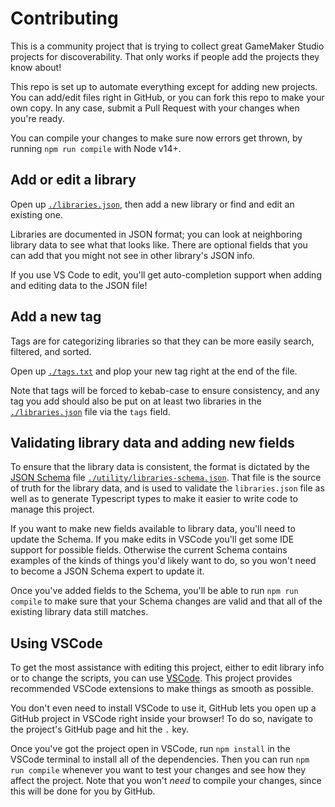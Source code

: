 # Contributing

This is a community project that is trying to collect great GameMaker Studio projects for discoverability. That only works if people add the projects they know about!

This repo is set up to automate everything except for adding new projects. You can add/edit files right in GitHub, or you can fork this repo to make your own copy. In any case, submit a Pull Request with your changes when you're ready.

You can compile your changes to make sure now errors get thrown, by running `npm run compile` with Node v14+.

## Add or edit a library

Open up [`./libraries.json`](./libraries.json), then add a new library or find and edit an existing one.

Libraries are documented in JSON format; you can look at neighboring library data to see what that looks like. There are optional fields that you can add that you might not see in other library's JSON info.

If you use VS Code to edit, you'll get auto-completion support when adding and editing data to the JSON file!

## Add a new tag

Tags are for categorizing libraries so that they can be more easily search, filtered, and sorted.

Open up [`./tags.txt`](./tags.txt) and plop your new tag right at the end of the file.

Note that tags will be forced to kebab-case to ensure consistency, and any tag you add should also be put on at least two libraries in the [`./libraries.json`](./libraries.json) file via the `tags` field.

## Validating library data and adding new fields

To ensure that the library data is consistent, the format is dictated by the [JSON Schema](https://json-schema.org/) file [`./utility/libraries-schema.json`](./utility/libraries-schema.json). That file is the source of truth for the library data, and is used to validate the `libraries.json` file as well as to generate Typescript types to make it easier to write code to manage this project.

If you want to make new fields available to library data, you'll need to update the Schema. If you make edits in VSCode you'll get some IDE support for possible fields. Otherwise the current Schema contains examples of the kinds of things you'd likely want to do, so you won't need to become a JSON Schema expert to update it.

Once you've added fields to the Schema, you'll be able to run `npm run compile` to make sure that your Schema changes are valid and that all of the existing library data still matches.

## Using VSCode

To get the most assistance with editing this project, either to edit library info or to change the scripts, you can use [VSCode](https://code.visualstudio.com/). This project provides recommended VSCode extensions to make things as smooth as possible.

You don't even need to install VSCode to use it, GitHub lets you open up a GitHub project in VSCode right inside your browser! To do so, navigate to the project's GitHub page and hit the `.` key.

Once you've got the project open in VSCode, run `npm install` in the VSCode terminal to install all of the dependencies. Then you can run `npm run compile` whenever you want to test your changes and see how they affect the project. Note that you won't *need* to compile your changes, since this will be done for you by GitHub.
